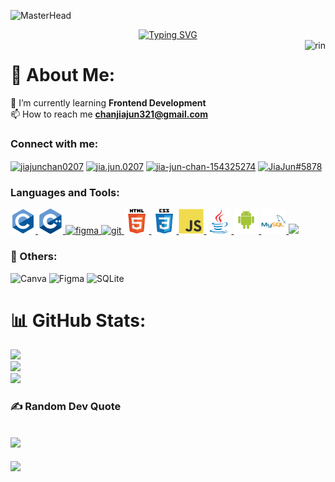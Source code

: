 ![MasterHead](https://thumbs.gfycat.com/NeighboringDisastrousCleanerwrasse-max-1mb.gif)
</br>
<div align="center">
<a href="https://git.io/typing-svg"><img src="https://readme-typing-svg.demolab.com?font=JetBrains+Mono&duration=3000&pause=1000&color=18F7F5&center=true&vCenter=true&width=435&lines=HiHi%2C+My+Name+is+Jia+Jun.+%F0%9F%91%8B;An+Otaku.+%F0%9F%8D%99;I+like+Anime.+%F0%9F%8C%B8;Currently+Looking+For+Internship.+%F0%9F%92%BC;Information+Technology+Student.+%F0%9F%91%A8%F0%9F%8F%BB%E2%80%8D%F0%9F%92%BB;Study+in+MMU+Cyberjaya+Malaysia.+%F0%9F%8E%93" alt="Typing SVG" /></a>
</div>

<img align="right" alt="rin" src="https://cdn-images-1.medium.com/v2/resize:fit:720/0*41inHKnPhGb04HsO.gif">


# 💫 About Me:
🌱 I’m currently learning **Frontend Development**<br>📫 How to reach me **chanjiajun321@gmail.com**

<h3 align="left">Connect with me:</h3>
<p align="left">
<a href="https://fb.com/jiajunchan0207" target="blank"><img align="center" src="https://raw.githubusercontent.com/rahuldkjain/github-profile-readme-generator/master/src/images/icons/Social/facebook.svg" alt="jiajunchan0207" height="30" width="40" /></a>
<a href="https://instagram.com/jia.jun.0207" target="blank"><img align="center" src="https://raw.githubusercontent.com/rahuldkjain/github-profile-readme-generator/master/src/images/icons/Social/instagram.svg" alt="jia.jun.0207" height="30" width="40" /></a>
<a href="https://linkedin.com/in/jia-jun-chan-154325274" target="blank"><img align="center" src="https://raw.githubusercontent.com/rahuldkjain/github-profile-readme-generator/master/src/images/icons/Social/linked-in-alt.svg" alt="jia-jun-chan-154325274" height="30" width="40" /></a> <a href="https://discord.com/users/604615994815676437" target="blank"><img align="center" src="https://raw.githubusercontent.com/rahuldkjain/github-profile-readme-generator/master/src/images/icons/Social/discord.svg" alt="JiaJun#5878" height="30" width="40" /></a>
</p>

<h3 align="left">Languages and Tools:</h3>
<p align="left"> <a href="https://www.cprogramming.com/" target="_blank" rel="noreferrer"> <img src="https://raw.githubusercontent.com/devicons/devicon/master/icons/c/c-original.svg" alt="c" width="40" height="40"/> </a> <a href="https://www.w3schools.com/cpp/" target="_blank" rel="noreferrer"> <img src="https://raw.githubusercontent.com/devicons/devicon/master/icons/cplusplus/cplusplus-original.svg" alt="cplusplus" width="40" height="40"/> </a> <a href="https://www.figma.com/" target="_blank" rel="noreferrer"> <img src="https://www.vectorlogo.zone/logos/figma/figma-icon.svg" alt="figma" width="40" height="40"/> </a> <a href="https://git-scm.com/" target="_blank" rel="noreferrer"> <img src="https://www.vectorlogo.zone/logos/git-scm/git-scm-icon.svg" alt="git" width="40" height="40"/> </a> <a href="https://www.w3.org/html/" target="_blank" rel="noreferrer"> <img src="https://raw.githubusercontent.com/devicons/devicon/master/icons/html5/html5-original-wordmark.svg" alt="html5" width="40" height="40"/>  <a href="https://www.w3schools.com/css/" target="_blank" rel="noreferrer"> <img src="https://raw.githubusercontent.com/devicons/devicon/master/icons/css3/css3-original-wordmark.svg" alt="css3" width="40" height="40"/> </a> <a href="https://developer.mozilla.org/en-US/docs/Web/JavaScript" target="_blank" rel="noreferrer"> <img src="https://raw.githubusercontent.com/devicons/devicon/master/icons/javascript/javascript-original.svg" alt="javascript" width="40" height="40"/> <a href="https://www.java.com" target="_blank" rel="noreferrer"> <img src="https://raw.githubusercontent.com/devicons/devicon/master/icons/java/java-original.svg" alt="java" width="40" height="40"/> </a> <a href="https://developer.android.com" target="_blank" rel="noreferrer"> <img src="https://raw.githubusercontent.com/devicons/devicon/master/icons/android/android-original-wordmark.svg" alt="android" width="40" height="40"/> </a> </a> <a href="https://www.mysql.com/" target="_blank" rel="noreferrer"> <img src="https://raw.githubusercontent.com/devicons/devicon/master/icons/mysql/mysql-original-wordmark.svg" alt="mysql" width="40" height="40"/> </a> <a href="https://skillicons.dev"> <img src="https://skillicons.dev/icons?i=androidstudio" /> </a> </p>


<h3 align="left">📡 Others:</h3> 

![Canva](https://img.shields.io/badge/Canva-%2300C4CC.svg?style=for-the-badge&logo=Canva&logoColor=white) 	![Figma](https://img.shields.io/badge/figma-%23F24E1E.svg?style=for-the-badge&logo=figma&logoColor=white)
![SQLite](https://img.shields.io/badge/sqlite-%2307405e.svg?style=for-the-badge&logo=sqlite&logoColor=white)

# 📊 GitHub Stats:
![](https://github-readme-stats.vercel.app/api?username=JiaJun0207&theme=radical&hide_border=false&include_all_commits=false&count_private=false)<br/>
![](https://github-readme-streak-stats.herokuapp.com/?user=JiaJun0207&theme=radical&hide_border=false)<br/>
![](https://github-readme-stats.vercel.app/api/top-langs/?username=JiaJun0207&theme=radical&hide_border=false&include_all_commits=false&count_private=false&layout=compact)

### ✍️ Random Dev Quote
![](https://quotes-github-readme.vercel.app/api?type=horizontal&theme=radical)
---
[![](https://visitcount.itsvg.in/api?id=JiaJun0207&icon=0&color=0)](https://visitcount.itsvg.in)
<!-- Proudly created with GPRM ( https://gprm.itsvg.in ) -->
